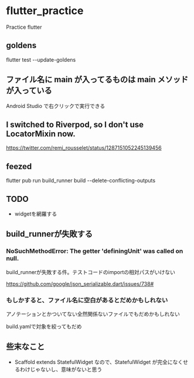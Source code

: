 # flutter_practice

Practice flutter

## goldens
flutter test --update-goldens

## ファイル名に main が入ってるものは main メソッドが入っている

Android Studio で右クリックで実行できる

## I switched to Riverpod, so I don't use LocatorMixin now.

https://twitter.com/remi_rousselet/status/1287151052245139456

## feezed

flutter pub run build_runner build --delete-conflicting-outputs

## TODO

- widgetを網羅する

## build_runnerが失敗する
### NoSuchMethodError: The getter 'definingUnit' was called on null. 

build_runnerが失敗する件。テストコードのimportの相対パスがいけない

https://github.com/google/json_serializable.dart/issues/738#

### もしかすると、ファイル名に空白があるとだめかもしれない
アノテーションとかついてない全然関係ないファイルでもだめかもしれない

build.yamlで対象を絞ってもだめ

## 些末なこと

- Scaffold extends StatefulWidget なので、StatefulWidget が完全になくせるわけじゃないし、意味がないと思う
